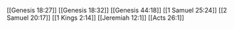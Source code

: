 [[Genesis 18:27]]
[[Genesis 18:32]]
[[Genesis 44:18]]
[[1 Samuel 25:24]]
[[2 Samuel 20:17]]
[[1 Kings 2:14]]
[[Jeremiah 12:1]]
[[Acts 26:1]]
